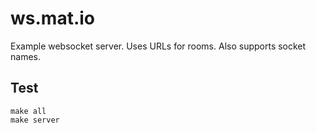 # ws.mat.io

Example websocket server. Uses URLs for rooms. Also supports socket names.

## Test

    make all
    make server

